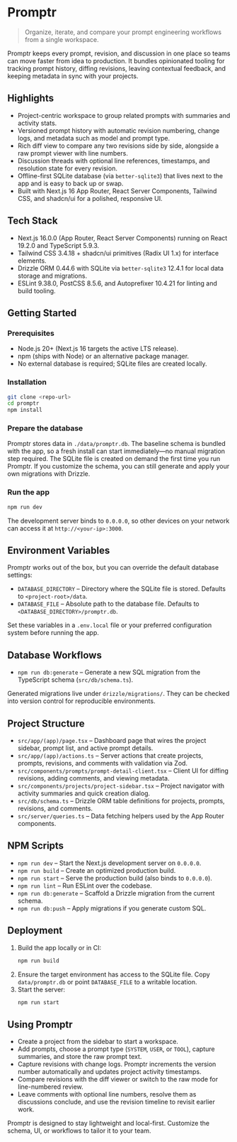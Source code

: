 # Promptr

> Organize, iterate, and compare your prompt engineering workflows from a single workspace.

Promptr keeps every prompt, revision, and discussion in one place so teams can move faster from idea to production. It bundles opinionated tooling for tracking prompt history, diffing revisions, leaving contextual feedback, and keeping metadata in sync with your projects.

## Highlights
- Project-centric workspace to group related prompts with summaries and activity stats.
- Versioned prompt history with automatic revision numbering, change logs, and metadata such as model and prompt type.
- Rich diff view to compare any two revisions side by side, alongside a raw prompt viewer with line numbers.
- Discussion threads with optional line references, timestamps, and resolution state for every revision.
- Offline-first SQLite database (via `better-sqlite3`) that lives next to the app and is easy to back up or swap.
- Built with Next.js 16 App Router, React Server Components, Tailwind CSS, and shadcn/ui for a polished, responsive UI.

## Tech Stack
- Next.js 16.0.0 (App Router, React Server Components) running on React 19.2.0 and TypeScript 5.9.3.
- Tailwind CSS 3.4.18 + shadcn/ui primitives (Radix UI 1.x) for interface elements.
- Drizzle ORM 0.44.6 with SQLite via `better-sqlite3` 12.4.1 for local data storage and migrations.
- ESLint 9.38.0, PostCSS 8.5.6, and Autoprefixer 10.4.21 for linting and build tooling.

## Getting Started
### Prerequisites
- Node.js 20+ (Next.js 16 targets the active LTS release).
- npm (ships with Node) or an alternative package manager.
- No external database is required; SQLite files are created locally.

### Installation
```bash
git clone <repo-url>
cd promptr
npm install
```

### Prepare the database
Promptr stores data in `./data/promptr.db`. The baseline schema is bundled with the app, so a fresh install can start immediately—no manual migration step required. The SQLite file is created on demand the first time you run Promptr. If you customize the schema, you can still generate and apply your own migrations with Drizzle.

### Run the app
```bash
npm run dev
```
The development server binds to `0.0.0.0`, so other devices on your network can access it at `http://<your-ip>:3000`.

## Environment Variables
Promptr works out of the box, but you can override the default database settings:
- `DATABASE_DIRECTORY` – Directory where the SQLite file is stored. Defaults to `<project-root>/data`.
- `DATABASE_FILE` – Absolute path to the database file. Defaults to `<DATABASE_DIRECTORY>/promptr.db`.

Set these variables in a `.env.local` file or your preferred configuration system before running the app.

## Database Workflows
- `npm run db:generate` – Generate a new SQL migration from the TypeScript schema (`src/db/schema.ts`).


Generated migrations live under `drizzle/migrations/`. They can be checked into version control for reproducible environments.

## Project Structure
- `src/app/(app)/page.tsx` – Dashboard page that wires the project sidebar, prompt list, and active prompt details.
- `src/app/(app)/actions.ts` – Server actions that create projects, prompts, revisions, and comments with validation via Zod.
- `src/components/prompts/prompt-detail-client.tsx` – Client UI for diffing revisions, adding comments, and viewing metadata.
- `src/components/projects/project-sidebar.tsx` – Project navigator with activity summaries and quick creation dialog.
- `src/db/schema.ts` – Drizzle ORM table definitions for projects, prompts, revisions, and comments.
- `src/server/queries.ts` – Data fetching helpers used by the App Router components.

## NPM Scripts
- `npm run dev` – Start the Next.js development server on `0.0.0.0`.
- `npm run build` – Create an optimized production build.
- `npm run start` – Serve the production build (also binds to `0.0.0.0`).
- `npm run lint` – Run ESLint over the codebase.
- `npm run db:generate` – Scaffold a Drizzle migration from the current schema.
- `npm run db:push` – Apply migrations if you generate custom SQL.

## Deployment
1. Build the app locally or in CI:
   ```bash
   npm run build
   ```
2. Ensure the target environment has access to the SQLite file. Copy `data/promptr.db` or point `DATABASE_FILE` to a writable location.
3. Start the server:
   ```bash
   npm run start
   ```

## Using Promptr
- Create a project from the sidebar to start a workspace.
- Add prompts, choose a prompt type (`SYSTEM`, `USER`, or `TOOL`), capture summaries, and store the raw prompt text.
- Capture revisions with change logs. Promptr increments the version number automatically and updates project activity timestamps.
- Compare revisions with the diff viewer or switch to the raw mode for line-numbered review.
- Leave comments with optional line numbers, resolve them as discussions conclude, and use the revision timeline to revisit earlier work.

Promptr is designed to stay lightweight and local-first. Customize the schema, UI, or workflows to tailor it to your team.

